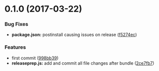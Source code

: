 <a name="0.1.0"></a>
# 0.1.0 (2017-03-22)


### Bug Fixes

* **package.json:** postinstall causing issues on release ([f5274ec](https://github.com/psyrendust/chrome-extension-npmjs-search-autofocus/commit/f5274ec))


### Features

* first commit ([998bb39](https://github.com/psyrendust/chrome-extension-npmjs-search-autofocus/commit/998bb39))
* **releaseprep.js:** add and commit all file changes after bundle ([2ce7fb7](https://github.com/psyrendust/chrome-extension-npmjs-search-autofocus/commit/2ce7fb7))



